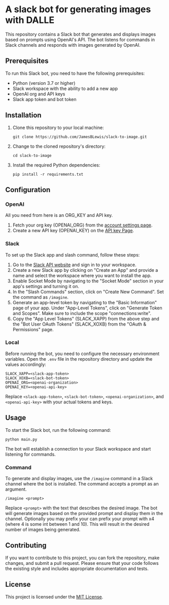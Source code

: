 # A slack bot for generating images with DALLE


This repository contains a Slack bot that generates and displays images based on prompts using OpenAI's API. The bot listens for commands in Slack channels and responds with images generated by OpenAI.

## Prerequisites

To run this Slack bot, you need to have the following prerequisites:

- Python (version 3.7 or higher)
- Slack workspace with the ability to add a new app
- OpenAI org and API keys
- Slack app token and bot token

## Installation

1. Clone this repository to your local machine:

   ```
   git clone https://github.com/JamesBLewis/slack-to-image.git
   ```

2. Change to the cloned repository's directory:

   ```
   cd slack-to-image
   ```

3. Install the required Python dependencies:

   ```
   pip install -r requirements.txt
   ```

## Configuration

### OpenAI

All you need from here is an ORG_KEY and API key.

1. Fetch your org key (OPENAI_ORG) from the [account settings page](https://platform.openai.com/account/org-settings).
2. Create a new API key (OPENAI_KEY) on the [API key Page](https://platform.openai.com/account/api-keys).

### Slack

To set up the Slack app and slash command, follow these steps:

1. Go to the [Slack API website](https://api.slack.com/apps?new_app=1) and sign in to your workspace.
2. Create a new Slack app by clicking on "Create an App" and provide a name and select the workspace where you want to install the app.
3. Enable Socket Mode by navigating to the "Socket Mode" section in your app's settings and turning it on.
4. In the "Slash Commands" section, click on "Create New Command". Set the command as `/imagine`.
5. Generate an app-level token by navigating to the "Basic Information" page of your app. Under "App-Level Tokens", click on "Generate Token and Scopes". Make sure to include the scope "connections:write".
6. Copy the "App Level Tokens" (SLACK_XAPP) from the above step and the "Bot User OAuth Tokens" (SLACK_XOXB) from the "OAuth & Permissions" page.

### Local

Before running the bot, you need to configure the necessary environment variables. Open the `.env` file in the repository directory and update the values accordingly:

```plaintext
SLACK_XAPP=<slack-app-token>
SLACK_XOXB=<slack-bot-token>
OPENAI_ORG=<openai-organization>
OPENAI_KEY=<openai-api-key>
```

Replace `<slack-app-token>`, `<slack-bot-token>`, `<openai-organization>`, and `<openai-api-key>` with your actual tokens and keys.

## Usage

To start the Slack bot, run the following command:

```
python main.py
```

The bot will establish a connection to your Slack workspace and start listening for commands.

### Command

To generate and display images, use the `/imagine` command in a Slack channel where the bot is installed. The command accepts a prompt as an argument.

```
/imagine <prompt>
```

Replace `<prompt>` with the text that describes the desired image. The bot will generate images based on the provided prompt and display them in the channel. Optionally you may prefix your can prefix your prompt with x4 (where 4 is some int between 1 and 10). This will result in the desired number of images being generated.

## Contributing

If you want to contribute to this project, you can fork the repository, make changes, and submit a pull request. Please ensure that your code follows the existing style and includes appropriate documentation and tests.

## License

This project is licensed under the [MIT License](LICENSE).
